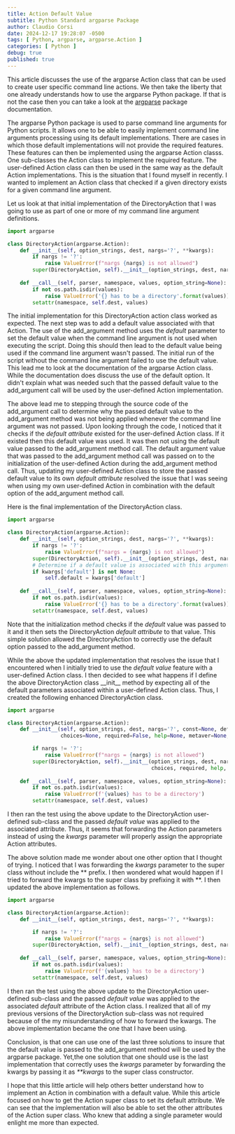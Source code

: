 ```yaml
---
title: Action Default Value
subtitle: Python Standard argparse Package
author: Claudio Corsi
date: 2024-12-17 19:28:07 -0500
tags: [ Python, argparse, argparse.Action ]
categories: [ Python ]
debug: true
published: true
---
```


This article discusses the use of the argparse Action class that can be used to create
user specific command line actions.  We then take the liberty that one already understands
how to use the argparse Python package.  If that is not the case then you can take a look
at the <a href="https://docs.python.org/3/library/argparse.html" target="_blank">argparse</a>
package documentation.

The argparse Python package is used to parse command line arguments for Python scripts.
It allows one to be able to easily implement command line arguments processing using its
default implementations. There are cases in which those default implementations will not
provide the required features. These features can then be implemented using the argparse
Action classs. One sub-classes the Action class to implement the required feature. The
user-defined Action class can then be used in the same way as the default Action
implementations. This is the situation that I found myself in recently. I wanted to
implement an Action class that checked if a given directory exists for a given command
line argument.

Let us look at that initial implementation of the DirectoryAction that I was going to use
as part of one or more of my command line argument definitions.

```python
import argparse

class DirectoryAction(argparse.Action):
    def __init__(self, option_strings, dest, nargs='?', **kwargs):
        if nargs != '?':
            raise ValueError(f"nargs {nargs} is not allowed")
        super(DirectoryAction, self).__init__(option_strings, dest, nargs, kwargs)
 
    def __call__(self, parser, namespace, values, option_string=None):
        if not os.path.isdir(values):
            raise ValueError('{} has to be a directory'.format(values))
        setattr(namespace, self.dest, values)
```

The initial implementation for this DirectoryAction action class worked as expected. The next
step was to add a default value associated with that Action. The use of the add\_argument
method uses the *default* parameter to set the default value when the command line argument
is not used when executing the script. Doing this should then lead to the default value being
used if the command line argument wasn't passed. The initial run of the script without the
command line argument failed to use the default value. This lead me to look at the
documentation of the argparse Action class. While the documentation does discuss the use
of the default option. It didn't explain what was needed such that the passed default value
to the add\_argument call will be used by the user-defined Action implementation.

The above lead me to stepping through the source code of the add\_argument call to determine
why the passed default value to the add\_argument method was not being applied whenever the
command line argument was not passed. Upon looking through the code, I noticed that it
checks if the *default attribute* existed for the user-defined Action class. If it existed
then this default value was used. It was then not using the default value passed to the
add\_argument method call. The default argument value that was passed to the add\_argument
method call was passed on to the initialization of the user-defined Action during the
add\_argument method call. Thus, updating my user-defined Action class to store the passed
default value to its own *default attribute* resolved the issue that I was seeing when using
my own user-defined Action in combination with the default option of the add\_argument method
call.

Here is the final implementation of the DirectoryAction class.

```python
import argparse

class DirectoryAction(argparse.Action):
    def __init__(self, option_strings, dest, nargs='?', **kwargs):
        if nargs != '?':
            raise ValueError(f"nargs = {nargs} is not allowed")
        super(DirectoryAction, self).__init__(option_strings, dest, nargs, kwargs)
        # Determine if a default value is associated with this argument action
        if kwargs['default'] is not None:
            self.default = kwargs['default']
 
    def __call__(self, parser, namespace, values, option_string=None):
        if not os.path.isdir(values):
            raise ValueError('{} has to be a directory'.format(values))
        setattr(namespace, self.dest, values)
```

Note that the initialization method checks if the *default* value was passed to it and it then
sets the DirectoryAction *default attribute* to that value.  This simple solution allowed the
DirectoryAction to correctly use the default option passed to the add\_argument method.

While the above the updated implementation that resolves the issue that I encountered when I
initially tried to use the *default value* feature with a user-defined Action class.  I then
decided to see what happens if I define the above DirectoryAction class \_\_init\_\_ method
by expecting all of the default parameters associated within a user-defined Action class.  Thus,
I created the following enhanced DirectoryAction class.

```python
import argparse

class DirectoryAction(argparse.Action):
    def __init__(self, option_strings, dest, nargs='?', const=None, default=None, type=None,
                 choices=None, required=False, help=None, metaver=None, deprecated=False, **kwargs):

        if nargs != '?':
            raise ValueError(f"nargs = {nargs} is not allowed")
        super(DirectoryAction, self).__init__(option_strings, dest, nargs, const, default, type,
                                              choices, required, help, metaver, deprecated, kwargs)
 
    def __call__(self, parser, namespace, values, option_string=None):
        if not os.path.isdir(values):
            raise ValueError(f'{values} has to be a directory')
        setattr(namespace, self.dest, values)
```

I then ran the test using the above update to the DirectoryAction user-defined sub-class and the
passed *default value* was applied to the associated attribute.  Thus, it seems that forwarding
the Action parameters instead of using the *kwargs* parameter will properly assign the
appropriate Action attributes.

The above solution made me wonder about one other option that I thought of trying.  I noticed that
I was forwarding the *kwargs* parameter to the super class without include the \*\* prefix.  I then
wondered what would happen if I tried to forward the kwargs to the super class by prefixing it with
\*\*.  I then updated the above implementation as follows.

```python
import argparse

class DirectoryAction(argparse.Action):
    def __init__(self, option_strings, dest, nargs='?', **kwargs):

        if nargs != '?':
            raise ValueError(f"nargs = {nargs} is not allowed")
        super(DirectoryAction, self).__init__(option_strings, dest, nargs, **kwargs)
 
    def __call__(self, parser, namespace, values, option_string=None):
        if not os.path.isdir(values):
            raise ValueError(f'{values} has to be a directory')
        setattr(namespace, self.dest, values)
```

I then ran the test using the above update to the DirectoryAction user-defined sub-class and the
passed *default value* was applied to the associated *default* attribute of the Action class.  I
realized that all of my previous versions of the DirectoryAction sub-class was not required because
of the my misunderstanding of how to forward the kwargs.  The above implementation became the one
that I have been using.

Conclusion, is that one can use one of the last three solutions to insure that the default value is
passed to the add\_argument method will be used by the argparse package. Yet,the one solution that
one should use is the last implementation that correctly uses the *kwargs* parameter by forwarding
the kwargs by passing it as *\*\*kwargs* to the super class constructor.

I hope that this little article will help others better understand how to implement an Action
in combination with a default value.  While this article focused on how to get the Action super class
to set its default attribute.  We can see that the implementation will also be able to set the other
attributes of the Action super class.  Who knew that adding a single parameter would enlight me more
than expected.

